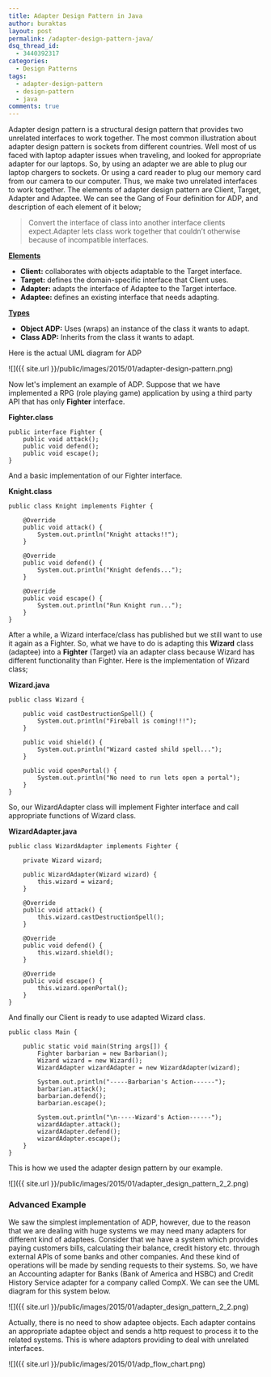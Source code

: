 ```yaml
---
title: Adapter Design Pattern in Java
author: buraktas
layout: post
permalink: /adapter-design-pattern-java/
dsq_thread_id:
  - 3440392317
categories:
  - Design Patterns
tags:
  - adapter-design-pattern
  - design-pattern
  - java
comments: true
---
```

Adapter design pattern is a structural design pattern that provides two unrelated interfaces to work together. The most common illustration about adapter design pattern is sockets from different countries. Well most of us faced with laptop adapter issues when traveling, and looked for appropriate adapter for our laptops. So, by using an adapter we are able to plug our laptop chargers to sockets. Or using a card reader to plug our memory card from our camera to our computer. Thus, we make two unrelated interfaces to work together. The elements of adapter design pattern are Client, Target, Adapter and Adaptee. We can see the Gang of Four definition for ADP, and description of each element of it below;

> Convert the interface of class into another interface clients expect.Adapter lets class work together that couldn&#8217;t otherwise because of incompatible interfaces.

<!--more-->

<b><u>Elements</u></b>
<div> 
  <ul>
    <li>
      <b>Client:</b> collaborates with objects adaptable to the Target interface.
    </li>
    <li>
      <b>Target:</b> defines the domain-specific interface that Client uses.
    </li>
    <li>
      <b>Adapter:</b> adapts the interface of Adaptee to the Target interface.
    </li>
    <li>
      <b>Adaptee:</b> defines an existing interface that needs adapting.
    </li>
  </ul>
</div>

<b><u>Types</u></b>
<div> 
  <ul>
    <li>
      <b>Object ADP:</b> Uses (wraps) an instance of the class it wants to adapt.
    </li>
    <li>
      <b>Class ADP:</b> Inherits from the class it wants to adapt.
    </li>
  </ul>
</div>

Here is the actual UML diagram for ADP 

![]({{ site.url }}/public/images/2015/01/adapter-design-pattern.png)

Now let's implement an example of ADP. Suppose that we have implemented a RPG (role playing game) application by using a third party API that has only <b>Fighter</b> interface.

<b>Fighter.class</b>
  
<pre><code class="language-java">public interface Fighter {
    public void attack();
    public void defend();
    public void escape();
}</code>
</pre>

And a basic implementation of our Fighter interface.

<b>Knight.class</b>
  
<pre><code class="language-java">public class Knight implements Fighter {

    @Override
    public void attack() {
        System.out.println("Knight attacks!!");
    }

    @Override
    public void defend() {
        System.out.println("Knight defends...");
    }

    @Override
    public void escape() {
        System.out.println("Run Knight run...");
    }
}</code>
</pre>

After a while, a Wizard interface/class has published but we still want to use it again as a Fighter. So, what we have to do is adapting this <b>Wizard</b> class (adaptee) into a <b>Fighter</b> (Target) via an adapter class because Wizard has different functionality than Fighter. Here is the implementation of Wizard class;

<b>Wizard.java</b>
  
<pre><code class="language-java">public class Wizard {

    public void castDestructionSpell() {
        System.out.println("Fireball is coming!!!");
    }

    public void shield() {
        System.out.println("Wizard casted shild spell...");
    }

    public void openPortal() {
        System.out.println("No need to run lets open a portal");
    }
}</code>
</pre>

So, our WizardAdapter class will implement Fighter interface and call appropriate functions of Wizard class.

<b>WizardAdapter.java</b>
  
<pre><code class="language-java">public class WizardAdapter implements Fighter {

    private Wizard wizard;

    public WizardAdapter(Wizard wizard) {
        this.wizard = wizard;
    }

    @Override
    public void attack() {
        this.wizard.castDestructionSpell();
    }

    @Override
    public void defend() {
        this.wizard.shield();
    }

    @Override
    public void escape() {
        this.wizard.openPortal();
    }
}</code>
</pre>

And finally our Client is ready to use adapted Wizard class.

<pre><code class="language-java">public class Main {

    public static void main(String args[]) {
        Fighter barbarian = new Barbarian();
        Wizard wizard = new Wizard();
        WizardAdapter wizardAdapter = new WizardAdapter(wizard);

        System.out.println("-----Barbarian's Action------");
        barbarian.attack();
        barbarian.defend();
        barbarian.escape();

        System.out.println("\n-----Wizard's Action------");
        wizardAdapter.attack();
        wizardAdapter.defend();
        wizardAdapter.escape();
    }
}</code>
</pre>

This is how we used the adapter design pattern by our example.

![]({{ site.url }}/public/images/2015/01/adapter_design_pattern_2_2.png)

<h3> Advanced Example </h3>

We saw the simplest implementation of ADP, however, due to the reason that we are dealing with huge systems we may need many adapters for different kind of adaptees. Consider that we have a system which provides paying customers bills, calculating their balance, credit history etc. through external APIs of some banks and other companies. And these kind of operations will be made by sending requests to their systems. So, we have an Accounting adapter for Banks (Bank of America and HSBC) and Credit History Service adapter for a company called CompX. We can see the UML diagram for this system below.

![]({{ site.url }}/public/images/2015/01/adapter_design_pattern_2_2.png)

Actually, there is no need to show adaptee objects. Each adapter contains an appropriate adaptee object and sends a http request to process it to the related systems. This is where adaptors providing to deal with unrelated interfaces.

![]({{ site.url }}/public/images/2015/01/adp_flow_chart.png)